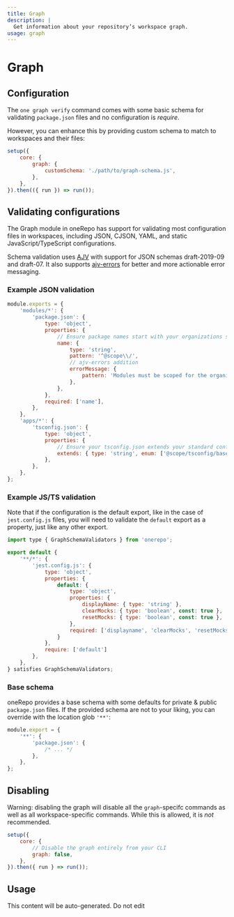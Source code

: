```yaml
---
title: Graph
description: |
  Get information about your repository’s workspace graph.
usage: graph
---
```


# Graph

## Configuration

The `one graph verify` command comes with some basic schema for validating `package.json` files and no configuration is _require_.

However, you can enhance this by providing custom schema to match to workspaces and their files:

```js {3-5}
setup({
	core: {
		graph: {
			customSchema: './path/to/graph-schema.js',
		},
	},
}).then(({ run }) => run());
```

## Validating configurations

The Graph module in oneRepo has support for validating most configuration files in workspaces, including JSON, CJSON, YAML, and static JavaScript/TypeScript configurations.

Schema validation uses [AJV](https://ajv.js.org) with support for JSON schemas draft-2019-09 and draft-07. It also supports [ajv-errors](https://ajv.js.org/packages/ajv-errors.html) for better and more actionable error messaging.

### Example JSON validation

```js title="graph-schema.js"
module.exports = {
	'modules/*': {
		'package.json': {
			type: 'object',
			properties: {
				// Ensure package names start with your organizations scope:
				name: {
					type: 'string',
					pattern: '^@scope\\/',
					// ajv-errors addition
					errorMessage: {
						pattern: 'Modules must be scoped for the organization, "@scope/<name>"',
					},
				},
			},
			required: ['name'],
		},
	},
	'apps/*': {
		'tsconfig.json': {
			type: 'object',
			properties: {
				// Ensure your tsconfig.json extends your standard config
				extends: { type: 'string', enum: ['@scope/tsconfig/base.json'] },
			},
		},
	},
};
```

### Example JS/TS validation

Note that if the configuration is the default export, like in the case of `jest.config.js` files, you will need to validate the `default` export as a property, just like any other export.

```js title="graph-schema.ts"
import type { GraphSchemaValidators } from 'onerepo';

export default {
	'**/*': {
		'jest.config.js': {
			type: 'object',
			properties: {
				default: {
					type: 'object',
					properties: {
						displayName: { type: 'string' },
						clearMocks: { type: 'boolean', const: true },
						resetMocks: { type: 'boolean', const: true },
					},
					required: ['displayname', 'clearMocks', 'resetMocks'],
				}
			},
			require: ['default']
		},
	},
} satisfies GraphSchemaValidators;
```

### Base schema

oneRepo provides a base schema with some defaults for private & public `package.json` files. If the provided schema are not to your liking, you can override with the location glob `'**'`:

```js title="graph-schema.js" {2}
module.export = {
	'**': {
		'package.json': {
			/* ... */
		},
	},
};
```

## Disabling

Warning: disabling the graph will disable all the `graph`-specifc commands as well as all workspace-specific commands. While this is allowed, it is _not_ recommended.

```js {3,4}
setup({
	core: {
		// Disable the graph entirely from your CLI
		graph: false,
	},
}).then({ run } => run());
```

## Usage

<!-- start-auto-generated-from-cli-graph -->
This content will be auto-generated. Do not edit
<!-- end-auto-generated-from-cli-graph -->
